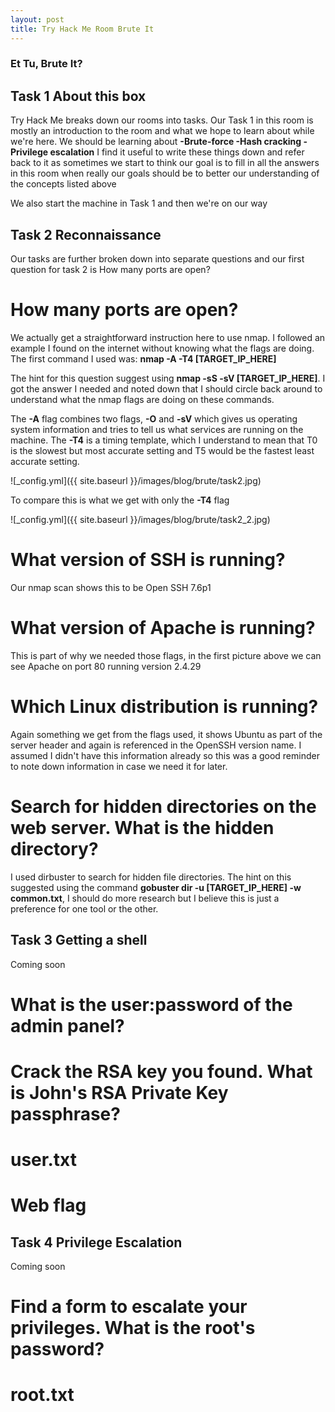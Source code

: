 ```yaml
---
layout: post
title: Try Hack Me Room Brute It
---
```


### Et Tu, Brute It?

## Task 1 About this box

Try Hack Me breaks down our rooms into tasks. Our Task 1 in this room is mostly an introduction to the room and what we hope to learn about while we're here.
We should be learning about **-Brute-force -Hash cracking -Privilege escalation**
I find it useful to write these things down and refer back to it as sometimes we start to think our goal is to fill in all the answers in this room when really our goals should be to better our understanding of the concepts listed above

We also start the machine in Task 1 and then we're on our way

## Task 2 Reconnaissance

Our tasks are further broken down into separate questions and our first question for task 2 is How many ports are open?

# How many ports are open?

We actually get a straightforward instruction here to use nmap. I followed an example I found on the internet without knowing what the flags are doing. The first command I used was: **nmap -A -T4 [TARGET_IP_HERE]**

The hint for this question suggest using **nmap -sS -sV [TARGET_IP_HERE]**. I got the answer I needed and noted down that I should circle back around to understand what the nmap flags are doing on these commands.

The **-A** flag combines two flags, **-O** and **-sV** which gives us operating system information and tries to tell us what services are running on the machine. The **-T4** is a timing template, which I understand to mean that T0 is the slowest but most accurate setting and T5 would be the fastest least accurate setting.

![_config.yml]({{ site.baseurl }}/images/blog/brute/task2.jpg)

To compare this is what we get with only the **-T4** flag

![_config.yml]({{ site.baseurl }}/images/blog/brute/task2_2.jpg)

# What version of SSH is running?

Our nmap scan shows this to be Open SSH 7.6p1

# What version of Apache is running?

This is part of why we needed those flags, in the first picture above we can see Apache on port 80 running version 2.4.29

# Which Linux distribution is running?

Again something we get from the flags used, it shows Ubuntu as part of the server header and again is referenced in the OpenSSH version name. I assumed I didn't have this information already so this was a good reminder to note down information in case we need it for later.

# Search for hidden directories on the web server. What is the hidden directory?

I used dirbuster to search for hidden file directories. The hint on this suggested using the command **gobuster dir -u [TARGET_IP_HERE] -w common.txt**, I should do more research but I believe this is just a preference for one tool or the other.

## Task 3 Getting a shell

Coming soon

# What is the user:password of the admin panel?

# Crack the RSA key you found. What is John's RSA Private Key passphrase?

# user.txt

# Web flag

## Task 4 Privilege Escalation

Coming soon

# Find a form to escalate your privileges. What is the root's password?

# root.txt

